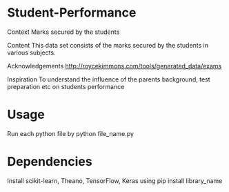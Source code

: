 # Student-Performance

Context
Marks secured by the students

Content
This data set consists of the marks secured by the students in various subjects.

Acknowledgements
http://roycekimmons.com/tools/generated_data/exams

Inspiration
To understand the influence of the parents background, test preparation etc on students performance

# Usage
Run each python file by python file_name.py

# Dependencies
Install scikit-learn, Theano, TensorFlow, Keras using pip install library_name


